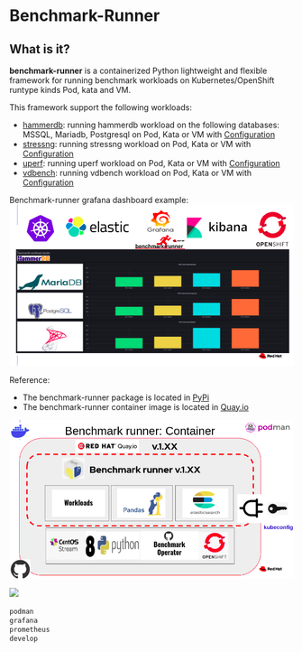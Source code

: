 
# Benchmark-Runner

## What is it?

**benchmark-runner** is a containerized Python lightweight and flexible framework for running benchmark workloads 
on Kubernetes/OpenShift runtype kinds Pod, kata and VM.

This framework support the following workloads:

* [hammerdb](https://hammerdb.com/): running hammerdb workload on the following databases: MSSQL, Mariadb, Postgresql on Pod, Kata or VM with [Configuration](benchmark_runner/templates/hammerdb)
* [stressng](https://wiki.ubuntu.com/Kernel/Reference/stress-ng): running stressng workload on Pod, Kata or VM with [Configuration](benchmark_runner/templates/stressng)
* [uperf](http://uperf.org/): running uperf workload on Pod, Kata or VM with [Configuration](benchmark_runner/templates/uperf)
* [vdbench](https://wiki.lustre.org/VDBench/): running vdbench workload on Pod, Kata or VM with [Configuration](benchmark_runner/templates/vdbench)

Benchmark-runner grafana dashboard example:
![](../../media/grafana.png)

Reference:
* The benchmark-runner package is located in [PyPi](https://pypi.org/project/benchmark-runner)
* The benchmark-runner container image is located in [Quay.io](https://quay.io/repository/ebattat/benchmark-runner)

![](../../media/docker2.png)

![](../../media/demo.gif)


<!-- Table of contents -->
```{toctree}
podman
grafana
prometheus
develop
```

